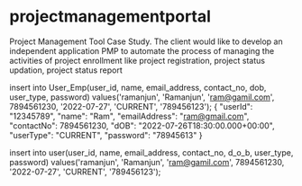 # projectmanagementportal
Project Management Tool Case Study. The client would like to develop an independent application PMP to automate the process of managing the activities of project enrollment like project registration, project status updation, project status report

insert into User_Emp(user_id, name, email_address, contact_no, dob, user_type, password) values('ramanjun', 'Ramanjun', 'ram@gamil.com', 7894561230, '2022-07-27', 'CURRENT', '789456123');
{
"userId": "12345789",
"name": "Ram",
"emailAddress": "ram@gmail.com",
"contactNo": 7894561230,
"dOB": "2022-07-26T18:30:00.000+00:00",
"userType": "CURRENT",
"password": "78945613"
}

insert into user(user_id, name, email_address, contact_no, d_o_b, user_type, password) values('ramanjun', 'Ramanjun', 'ram@gamil.com', 7894561230, '2022-07-27', 'CURRENT', '789456123');